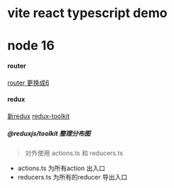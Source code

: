 # vite react typescript demo

# node 16


#### router
[router 更换成6](https://reactrouter.com/en/main/start/overview)



#### redux
[新redux](https://cn.redux.js.org/usage/server-rendering)
[redux-toolkit](https://redux-toolkit.js.org/)


##### @reduxjs/toolkit 整理分布图
>对外使用 actions.ts 和 reducers.ts
- actions.ts 为所有action 出入口
- reducers.ts 为所有的reducer 导出入口
